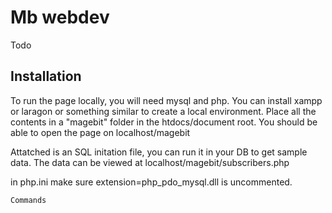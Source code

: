 # Mb webdev

Todo

## Installation

To run the page locally, you will need mysql and php. You can install xampp or laragon or something similar to create a local environment. Place all the contents in a "magebit" folder in the htdocs/document root. You should be able to open the page on localhost/magebit

Attatched is an SQL initation file, you can run it in your DB to get sample data. The data can be viewed at localhost/magebit/subscribers.php

in php.ini make sure extension=php_pdo_mysql.dll is uncommented.
```bash
Commands
```
